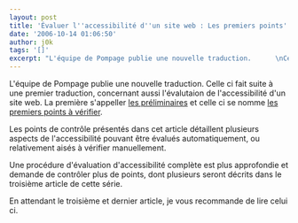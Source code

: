 ```yaml
---
layout: post
title: 'Évaluer l''accessibilité d''un site web : Les premiers points'
date: '2006-10-14 01:06:50'
author: j0k
tags: '[]'
excerpt: "L'équipe de Pompage publie une nouvelle traduction.      \nCelle ci fait suite à une premier traduction, concernant aussi l'évalutaion de l'accessibilité d'un site web. La première s'appeller [les préliminaires](http://www.j0k3r.net/news-evaluer-l-accessibilite-d-un-site-web-les-preliminaires-1514.html) et celle ci se nomme [les premiers points à      …"
---
```


L'équipe de Pompage publie une nouvelle traduction.
Celle ci fait suite à une premier traduction, concernant aussi l'évalutaion de l'accessibilité d'un site web. La première s'appeller [les préliminaires](http://www.j0k3r.net/news-evaluer-l-accessibilite-d-un-site-web-les-preliminaires-1514.html) et celle ci se nomme [les premiers points à vérifier](http://www.pompage.net/pompe/evaluer-accessibilite-site-2/).

Les points de contrôle présentés dans cet article détaillent plusieurs aspects de l'accessibilité pouvant être évalués automatiquement, ou relativement aisés à vérifier manuellement.

Une procédure d'évaluation d'accessibilité complète est plus approfondie et demande de contrôler plus de points, dont plusieurs seront décrits dans le troisième article de cette série.

En attendant le troisième et dernier article, je vous recommande de lire celui ci.
